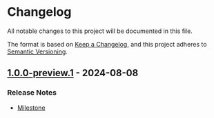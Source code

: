 # Changelog

All notable changes to this project will be documented in this file.

The format is based on [Keep a Changelog](https://keepachangelog.com/en/1.0.0/),
and this project adheres to [Semantic Versioning](https://semver.org/spec/v2.0.0.html).

## [1.0.0-preview.1](https://github.com/unity-game-framework/ugf-tables/releases/tag/1.0.0-preview.1) - 2024-08-08  

### Release Notes

- [Milestone](https://github.com/unity-game-framework/ugf-tables/milestone/3?closed=1)


